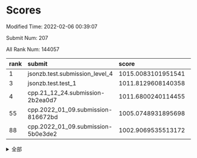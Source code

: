 # Scores

Modified Time: 2022-02-06 00:39:07

Submit Num: 207

All Rank Num: 144057

| rank |               submit               |       score        |       sigma        | pk_num |
| :--- | :--------------------------------- | :----------------- | :----------------- | :----- |
| 1    | jsonzb.test.submission_level_4     | 1015.0083101951541 | 0.8652369918285381 | 2777   |
| 3    | jsonzb.test.test_1                 | 1011.8129608140358 | 0.7997926044474013 | 2783   |
| 4    | cpp.21_12_24.submission-2b2ea0d7   | 1011.6800240114455 | 0.7574297151359811 | 2785   |
| 55   | cpp.2022_01_09.submission-816672bd | 1005.0748931895698 | 0.7217238482733479 | 2783   |
| 88   | cpp.2022_01_09.submission-5b0e3de2 | 1002.9069535513172 | 0.7088174849128408 | 2785   |


<details>
<summary>全部</summary>

| rank |                 submit                 |       score        |       sigma        | pk_num |
| :--- | :------------------------------------- | :----------------- | :----------------- | :----- |
| 1    | jsonzb.test.submission_level_4         | 1015.0083101951541 | 0.8652369918285381 | 2777   |
| 2    | gobigger.level_3.submission_level_3_48 | 1011.8183754730924 | 0.79329739947212   | 2786   |
| 3    | jsonzb.test.test_1                     | 1011.8129608140358 | 0.7997926044474013 | 2783   |
| 4    | cpp.21_12_24.submission-2b2ea0d7       | 1011.6800240114455 | 0.7574297151359811 | 2785   |
| 5    | gobigger.level_3.submission_level_3_45 | 1011.5685305812361 | 0.7905816126469881 | 2786   |
| 6    | gobigger.level_3.submission_level_3_42 | 1011.5596177369215 | 0.7885596654372583 | 2783   |
| 7    | gobigger.level_3.submission_level_3_2  | 1011.0989645192344 | 0.7716397410763026 | 2784   |
| 8    | gobigger.level_3.submission_level_3_4  | 1011.0309609479743 | 0.7573999542028049 | 2779   |
| 9    | gobigger.level_3.submission_level_3_28 | 1010.986931053731  | 0.7710577757972845 | 2787   |
| 10   | gobigger.level_3.submission_level_3_36 | 1010.973262730356  | 0.7751108685310638 | 2791   |
| 11   | gobigger.level_3.submission_level_3_46 | 1010.9078491174868 | 0.7760972234717446 | 2783   |
| 12   | gobigger.level_3.submission_level_3_21 | 1010.8045634336852 | 0.7612925225038611 | 2782   |
| 13   | gobigger.level_3.submission_level_3_39 | 1010.7511373852761 | 0.760079406067892  | 2781   |
| 14   | gobigger.level_3.submission_level_3_35 | 1010.7489744052369 | 0.7841458521936775 | 2783   |
| 15   | gobigger.level_3.submission_level_3_40 | 1010.7065623882434 | 0.7589274766138463 | 2783   |
| 16   | gobigger.level_3.submission_level_3_14 | 1010.6174158553418 | 0.7754398307076281 | 2780   |
| 17   | gobigger.level_3.submission_level_3_43 | 1010.5424016521607 | 0.7748762723579825 | 2788   |
| 18   | gobigger.level_3.submission_level_3_12 | 1010.4073141380856 | 0.7644286485096203 | 2780   |
| 19   | gobigger.level_3.submission_level_3_44 | 1010.3124799583799 | 0.7711695521881166 | 2777   |
| 20   | gobigger.level_3.submission_level_3_25 | 1010.3000083711331 | 0.7616572435577932 | 2785   |
| 21   | gobigger.level_3.submission_level_3_49 | 1010.245533257946  | 0.7472296890132436 | 2785   |
| 22   | gobigger.level_3.submission_level_3_6  | 1010.1033457145287 | 0.7507654274251606 | 2779   |
| 23   | gobigger.level_3.submission_level_3_17 | 1009.977758160656  | 0.7414725148465265 | 2783   |
| 24   | gobigger.level_3.submission_level_3_0  | 1009.9404487746236 | 0.761590044309496  | 2783   |
| 25   | gobigger.level_3.submission_level_3_38 | 1009.9171237532037 | 0.7509442567834381 | 2785   |
| 26   | gobigger.level_3.submission_level_3_10 | 1009.8616307645482 | 0.7545245677250587 | 2780   |
| 27   | gobigger.level_3.submission_level_3_8  | 1009.8191207233607 | 0.7406624613381048 | 2784   |
| 28   | gobigger.level_3.submission_level_3_34 | 1009.8166121622679 | 0.7499538726169985 | 2785   |
| 29   | gobigger.level_3.submission_level_3_30 | 1009.7954110471666 | 0.7571239100996033 | 2780   |
| 30   | gobigger.level_3.submission_level_3_33 | 1009.7447697340225 | 0.7698879961367752 | 2782   |
| 31   | gobigger.level_3.submission_level_3_1  | 1009.6994982427628 | 0.7484695614511392 | 2786   |
| 32   | gobigger.level_3.submission_level_3_18 | 1009.5746806545194 | 0.7798185651250278 | 2788   |
| 33   | gobigger.level_3.submission_level_3_22 | 1009.5343178261213 | 0.7740454330169955 | 2776   |
| 34   | gobigger.level_3.submission_level_3_15 | 1009.4578777863238 | 0.7506090373156779 | 2787   |
| 35   | gobigger.level_3.submission_level_3_13 | 1009.4500365508984 | 0.7492784307807087 | 2782   |
| 36   | gobigger.level_3.submission_level_3_20 | 1009.3815940757795 | 0.7620408457101389 | 2785   |
| 37   | gobigger.level_3.submission_level_3_11 | 1009.3402734105135 | 0.734814515743842  | 2785   |
| 38   | gobigger.level_3.submission_level_3_47 | 1009.2759947554154 | 0.7469176339798183 | 2784   |
| 39   | gobigger.level_3.submission_level_3_5  | 1009.2743506944795 | 0.750660027127732  | 2783   |
| 40   | gobigger.level_3.submission_level_3_19 | 1009.2445913681526 | 0.7515689506295559 | 2785   |
| 41   | gobigger.level_3.submission_level_3_16 | 1009.2211134087227 | 0.7441864099595886 | 2779   |
| 42   | gobigger.level_3.submission_level_3_37 | 1009.1785096986712 | 0.7555079115864748 | 2783   |
| 43   | gobigger.level_3.submission_level_3_23 | 1009.1578425248109 | 0.7448479192528618 | 2780   |
| 44   | gobigger.level_3.submission_level_3_3  | 1009.0455439121358 | 0.733609501950021  | 2788   |
| 45   | gobigger.level_3.submission_level_3_24 | 1009.0116136164022 | 0.7399044741394201 | 2786   |
| 46   | gobigger.level_3.submission_level_3_9  | 1008.8338675062791 | 0.737352096968002  | 2783   |
| 47   | gobigger.level_3.submission_level_3_41 | 1008.8264301823403 | 0.7444282625480878 | 2781   |
| 48   | gobigger.level_3.submission_level_3_27 | 1008.8131072724409 | 0.7506351748454021 | 2782   |
| 49   | gobigger.level_3.submission_level_3_32 | 1008.7856103529808 | 0.7409053387252115 | 2784   |
| 50   | gobigger.level_3.submission_level_3_7  | 1008.4322582746915 | 0.7314769611920889 | 2783   |
| 51   | gobigger.level_3.submission_level_3_29 | 1008.1480555930059 | 0.7333216283496794 | 2786   |
| 52   | gobigger.level_3.submission_level_3_26 | 1008.1003105490194 | 0.7333005133315452 | 2783   |
| 53   | gobigger.level_3.submission_level_3_31 | 1007.7446430870303 | 0.7572234333669338 | 2786   |
| 54   | gobigger.level_1.submission_level_1_44 | 1005.0895591603601 | 0.714334805764123  | 2784   |
| 55   | cpp.2022_01_09.submission-816672bd     | 1005.0748931895698 | 0.7217238482733479 | 2783   |
| 56   | gobigger.level_1.submission_level_1_22 | 1004.9035588847983 | 0.7258794942784035 | 2787   |
| 57   | gobigger.level_1.submission_level_1_12 | 1004.7437800667702 | 0.7121849737401096 | 2779   |
| 58   | gobigger.level_1.submission_level_1_9  | 1004.4449565978858 | 0.7193711502171187 | 2781   |
| 59   | gobigger.level_1.submission_level_1_2  | 1004.2503841289545 | 0.7196658043304722 | 2786   |
| 60   | gobigger.level_1.submission_level_1_8  | 1004.1140781694035 | 0.7125427801985875 | 2785   |
| 61   | gobigger.level_1.submission_level_1_14 | 1004.0981173196091 | 0.7224685036047471 | 2781   |
| 62   | gobigger.level_1.submission_level_1_47 | 1003.8530946850154 | 0.7093951552893076 | 2783   |
| 63   | gobigger.level_1.submission_level_1_31 | 1003.8160981869939 | 0.719585512359063  | 2787   |
| 64   | gobigger.level_1.submission_level_1_7  | 1003.7979710549553 | 0.7138562959145612 | 2785   |
| 65   | gobigger.level_1.submission_level_1_29 | 1003.7757402435382 | 0.7145986911460755 | 2782   |
| 66   | gobigger.level_1.submission_level_1_33 | 1003.7740189719096 | 0.721729213867382  | 2782   |
| 67   | gobigger.level_1.submission_level_1_32 | 1003.7703988445415 | 0.7148859079913533 | 2787   |
| 68   | gobigger.level_1.submission_level_1_17 | 1003.7641720412917 | 0.7231722188365335 | 2784   |
| 69   | gobigger.level_1.submission_level_1_3  | 1003.755805936828  | 0.7107818847275259 | 2787   |
| 70   | gobigger.level_1.submission_level_1_26 | 1003.7281444726848 | 0.7157180402298748 | 2785   |
| 71   | gobigger.level_1.submission_level_1_1  | 1003.7273288003868 | 0.7197178252936159 | 2785   |
| 72   | gobigger.level_1.submission_level_1_15 | 1003.6798960008358 | 0.7048398471863461 | 2787   |
| 73   | gobigger.level_1.submission_level_1_43 | 1003.5995619074123 | 0.7212676153087845 | 2785   |
| 74   | gobigger.level_1.submission_level_1_37 | 1003.5978425038688 | 0.7147623987841409 | 2782   |
| 75   | gobigger.level_1.submission_level_1_35 | 1003.4162244398358 | 0.7196580833171523 | 2783   |
| 76   | gobigger.level_1.submission_level_1_42 | 1003.4139451430774 | 0.7133877889751326 | 2787   |
| 77   | gobigger.level_1.submission_level_1_6  | 1003.3136218982415 | 0.7122720755564147 | 2785   |
| 78   | gobigger.level_1.submission_level_1_27 | 1003.2711825805077 | 0.7104690455408093 | 2783   |
| 79   | gobigger.level_1.submission_level_1_41 | 1003.2517026608659 | 0.7149919091406712 | 2785   |
| 80   | gobigger.level_1.submission_level_1_34 | 1003.2453824331436 | 0.7134243330651175 | 2778   |
| 81   | gobigger.level_1.submission_level_1_13 | 1003.1875438989242 | 0.7164741821731827 | 2784   |
| 82   | gobigger.level_1.submission_level_1_11 | 1003.1365440331776 | 0.7257917964407513 | 2784   |
| 83   | gobigger.level_1.submission_level_1_21 | 1003.0419198416541 | 0.7150620202578939 | 2781   |
| 84   | gobigger.level_1.submission_level_1_38 | 1003.0010339581386 | 0.7241992234669804 | 2785   |
| 85   | gobigger.level_1.submission_level_1_5  | 1002.9990141740874 | 0.7222689585803252 | 2783   |
| 86   | gobigger.level_1.submission_level_1_40 | 1002.9693953875234 | 0.718233006117399  | 2782   |
| 87   | gobigger.level_1.submission_level_1_24 | 1002.9121677470222 | 0.7233764230319619 | 2781   |
| 88   | cpp.2022_01_09.submission-5b0e3de2     | 1002.9069535513172 | 0.7088174849128408 | 2785   |
| 89   | gobigger.level_1.submission_level_1_18 | 1002.890260185751  | 0.70923466758109   | 2788   |
| 90   | gobigger.level_1.submission_level_1_49 | 1002.7900955574913 | 0.7204103448313547 | 2784   |
| 91   | gobigger.level_1.submission_level_1_39 | 1002.7223720769555 | 0.7133485236498123 | 2789   |
| 92   | gobigger.level_1.submission_level_1_4  | 1002.6767123252727 | 0.7213821177578842 | 2787   |
| 93   | gobigger.level_1.submission_level_1_30 | 1002.6691984590361 | 0.7206899549923916 | 2782   |
| 94   | gobigger.level_1.submission_level_1_48 | 1002.6286984166564 | 0.713484713783547  | 2788   |
| 95   | gobigger.level_1.submission_level_1_45 | 1002.6037642544984 | 0.7127730976873533 | 2786   |
| 96   | gobigger.level_1.submission_level_1_46 | 1002.6024089450582 | 0.7168275019672365 | 2784   |
| 97   | gobigger.level_1.submission_level_1_16 | 1002.535987171304  | 0.7071995540234184 | 2784   |
| 98   | gobigger.level_1.submission_level_1_23 | 1002.4078404491402 | 0.7108297565281378 | 2782   |
| 99   | gobigger.level_1.submission_level_1_36 | 1002.3332149138981 | 0.7066585057505709 | 2789   |
| 100  | gobigger.level_1.submission_level_1_28 | 1002.2987036130975 | 0.7147226447219248 | 2785   |
| 101  | gobigger.level_1.submission_level_1_0  | 1002.1929433174246 | 0.7118937814349494 | 2775   |
| 102  | gobigger.level_1.submission_level_1_25 | 1002.1529170117236 | 0.7104022862249507 | 2785   |
| 103  | gobigger.level_1.submission_level_1_10 | 1001.9853587453092 | 0.7169468022287835 | 2784   |
| 104  | gobigger.level_1.submission_level_1_20 | 1001.6908760735519 | 0.7106136871765397 | 2780   |
| 105  | gobigger.level_1.submission_level_1_19 | 1001.4928622175306 | 0.7140305931314154 | 2777   |
| 106  | gobigger.random.submission_random_37   | 997.1366086429956  | 0.7036491763494264 | 2783   |
| 107  | gobigger.random.submission_random_25   | 997.0556641486714  | 0.6958368999135305 | 2787   |
| 108  | gobigger.random.submission_random_9    | 996.9976956986325  | 0.70560674105293   | 2779   |
| 109  | gobigger.random.submission_random_6    | 996.7374156794646  | 0.7132012872340506 | 2782   |
| 110  | gobigger.random.submission_random_23   | 996.6172910188286  | 0.7104071745207416 | 2781   |
| 111  | gobigger.random.submission_random_46   | 996.5441319992918  | 0.7289330960504274 | 2785   |
| 112  | gobigger.random.submission_random_16   | 996.5068512365973  | 0.7298858905120033 | 2790   |
| 113  | gobigger.random.submission_random_15   | 996.4852541619247  | 0.7018768241501985 | 2785   |
| 114  | gobigger.random.submission_random_7    | 996.4705322728706  | 0.7132272430370358 | 2782   |
| 115  | gobigger.random.submission_random_42   | 996.4418983703571  | 0.7129469325583675 | 2779   |
| 116  | gobigger.random.submission_random_41   | 996.4020738165017  | 0.7172180390038044 | 2783   |
| 117  | gobigger.random.submission_random_14   | 996.3967385484675  | 0.7235446264677565 | 2784   |
| 118  | gobigger.random.submission_random_48   | 996.3616644991289  | 0.7069677722371392 | 2783   |
| 119  | gobigger.random.submission_random_24   | 996.352731478947   | 0.7187063130957448 | 2778   |
| 120  | gobigger.random.submission_random_0    | 996.3522132848054  | 0.7054211681706912 | 2784   |
| 121  | gobigger.random.submission_random_30   | 996.3399865839841  | 0.6961107499838464 | 2781   |
| 122  | gobigger.random.submission_random_18   | 996.3269392365721  | 0.716516868497202  | 2784   |
| 123  | gobigger.random.submission_random_17   | 996.2425278067583  | 0.722794934048617  | 2781   |
| 124  | gobigger.random.submission_random_27   | 996.240597688303   | 0.7138683319780236 | 2785   |
| 125  | gobigger.random.submission_random_40   | 996.2089553625545  | 0.7124484986249049 | 2781   |
| 126  | gobigger.random.submission_random_28   | 996.180794225439   | 0.7040467441556456 | 2781   |
| 127  | gobigger.random.submission_random_47   | 996.180172212419   | 0.7172738051623673 | 2783   |
| 128  | gobigger.random.submission_random_32   | 996.1422716259135  | 0.7067036723829405 | 2786   |
| 129  | gobigger.random.submission_random_8    | 996.1358928739703  | 0.7145420644644199 | 2777   |
| 130  | gobigger.random.submission_random_26   | 996.0578550508955  | 0.7123554152924481 | 2784   |
| 131  | gobigger.random.submission_random_35   | 995.9844029524986  | 0.7002714761061971 | 2785   |
| 132  | gobigger.random.submission_random_29   | 995.863968361965   | 0.7174351631640005 | 2780   |
| 133  | gobigger.random.submission_random_21   | 995.8614510032509  | 0.72408164284696   | 2784   |
| 134  | gobigger.random.submission_random_1    | 995.8196784934876  | 0.7116841138852739 | 2779   |
| 135  | gobigger.random.submission_random_45   | 995.7807401223695  | 0.7245872858972552 | 2785   |
| 136  | gobigger.random.submission_random_44   | 995.7476207139133  | 0.7048263578051087 | 2790   |
| 137  | gobigger.random.submission_random_12   | 995.7419206290062  | 0.7028030470104298 | 2782   |
| 138  | gobigger.random.submission_random_20   | 995.7037151766887  | 0.6943792475484265 | 2782   |
| 139  | gobigger.random.submission_random_39   | 995.5810936905355  | 0.7131995260434437 | 2783   |
| 140  | gobigger.random.submission_random_2    | 995.555125761461   | 0.7329835871574508 | 2785   |
| 141  | gobigger.random.submission_random_22   | 995.55416231734    | 0.7023553997043932 | 2782   |
| 142  | gobigger.random.submission_random_33   | 995.5423945879552  | 0.7034679265584933 | 2782   |
| 143  | gobigger.random.submission_random_3    | 995.5389138940866  | 0.7111014000831686 | 2786   |
| 144  | gobigger.random.submission_random_38   | 995.5387036977203  | 0.7018957308729654 | 2785   |
| 145  | gobigger.random.submission_random_34   | 995.5139199401572  | 0.7158881574046102 | 2784   |
| 146  | gobigger.random.submission_random_19   | 995.5113999555166  | 0.7043976935309144 | 2788   |
| 147  | gobigger.random.submission_random_13   | 995.4190953118012  | 0.7165624839737718 | 2786   |
| 148  | gobigger.random.submission_random_4    | 995.2780264025909  | 0.7117536966134598 | 2785   |
| 149  | gobigger.random.submission_random_36   | 995.2638541893933  | 0.7164335422970146 | 2777   |
| 150  | gobigger.random.submission_random_11   | 995.2417835113255  | 0.7260923620102587 | 2786   |
| 151  | gobigger.random.submission_random_10   | 995.1072395858938  | 0.709320654884783  | 2785   |
| 152  | gobigger.random.submission_random_31   | 995.0828787149574  | 0.7114634361172198 | 2785   |
| 153  | gobigger.random.submission_random_43   | 995.000892841284   | 0.7250230457440179 | 2785   |
| 154  | gobigger.random.submission_random_5    | 994.9422759309631  | 0.7195653859037686 | 2784   |
| 155  | gobigger.random.submission_random_49   | 994.7727204798053  | 0.7083739754247765 | 2787   |
| 156  | gobigger.level_2.submission_level_2_46 | 993.8702556127854  | 0.7193807072281176 | 2785   |
| 157  | gobigger.level_2.submission_level_2_35 | 993.6308089318721  | 0.7357118902717771 | 2789   |
| 158  | gobigger.level_2.submission_level_2_38 | 993.3179564632208  | 0.7397744290517496 | 2787   |
| 159  | gobigger.level_2.submission_level_2_17 | 993.2511414155671  | 0.7354651706745072 | 2782   |
| 160  | gobigger.level_2.submission_level_2_13 | 993.2367971151406  | 0.7386431349879757 | 2786   |
| 161  | gobigger.level_2.submission_level_2_14 | 993.2253424960826  | 0.7286797842138341 | 2785   |
| 162  | gobigger.level_2.submission_level_2_24 | 993.196742275243   | 0.749768143472043  | 2783   |
| 163  | gobigger.level_2.submission_level_2_27 | 993.1136329544845  | 0.7461208318395668 | 2787   |
| 164  | gobigger.level_2.submission_level_2_22 | 992.9534033160822  | 0.7460126006284837 | 2785   |
| 165  | gobigger.level_2.submission_level_2_45 | 992.9219909826193  | 0.7230107291587073 | 2786   |
| 166  | gobigger.level_2.submission_level_2_16 | 992.9219323797834  | 0.7290053139152726 | 2786   |
| 167  | gobigger.level_2.submission_level_2_43 | 992.8118795444027  | 0.7342303845764058 | 2786   |
| 168  | gobigger.level_2.submission_level_2_36 | 992.7863820399667  | 0.7414261757098362 | 2782   |
| 169  | gobigger.level_2.submission_level_2_30 | 992.7678402254103  | 0.740365500676283  | 2783   |
| 170  | gobigger.level_2.submission_level_2_41 | 992.6779609475478  | 0.74594833112446   | 2783   |
| 171  | gobigger.level_2.submission_level_2_10 | 992.6673415991121  | 0.7402420413380093 | 2783   |
| 172  | gobigger.level_2.submission_level_2_19 | 992.6178762779432  | 0.7573268069120139 | 2778   |
| 173  | gobigger.level_2.submission_level_2_23 | 992.6046017683066  | 0.7342579205199985 | 2785   |
| 174  | gobigger.level_2.submission_level_2_1  | 992.5805829757846  | 0.7200619814308677 | 2787   |
| 175  | gobigger.level_2.submission_level_2_48 | 992.4593295578325  | 0.7310912885149248 | 2784   |
| 176  | gobigger.level_2.submission_level_2_34 | 992.377638354711   | 0.7320982882062312 | 2789   |
| 177  | gobigger.level_2.submission_level_2_7  | 992.3658003435037  | 0.7439136657081579 | 2782   |
| 178  | gobigger.level_2.submission_level_2_33 | 992.3632536829199  | 0.7427006880943069 | 2784   |
| 179  | gobigger.level_2.submission_level_2_37 | 992.3371509821602  | 0.7585414628859899 | 2784   |
| 180  | gobigger.level_2.submission_level_2_21 | 992.2936866272661  | 0.7374635614905239 | 2784   |
| 181  | gobigger.level_2.submission_level_2_25 | 992.2742990268205  | 0.7457384189078128 | 2783   |
| 182  | gobigger.level_2.submission_level_2_6  | 992.2256936902812  | 0.7360283309430002 | 2781   |
| 183  | gobigger.level_2.submission_level_2_26 | 992.2182960279785  | 0.737800381377444  | 2785   |
| 184  | gobigger.level_2.submission_level_2_49 | 992.2138713409589  | 0.7299705301289295 | 2785   |
| 185  | gobigger.level_2.submission_level_2_42 | 992.1281636471407  | 0.7494658805975436 | 2787   |
| 186  | gobigger.level_2.submission_level_2_39 | 991.9695919290049  | 0.76326364679619   | 2783   |
| 187  | gobigger.level_2.submission_level_2_40 | 991.9496410700181  | 0.7365300046243676 | 2783   |
| 188  | gobigger.level_2.submission_level_2_31 | 991.9322649702134  | 0.7337854798747332 | 2786   |
| 189  | gobigger.level_2.submission_level_2_18 | 991.8403127791856  | 0.752120512343608  | 2788   |
| 190  | gobigger.level_2.submission_level_2_11 | 991.8044425957842  | 0.7299758661649411 | 2777   |
| 191  | gobigger.level_2.submission_level_2_12 | 991.7625187376972  | 0.7456290217850375 | 2783   |
| 192  | gobigger.level_2.submission_level_2_4  | 991.6534989313384  | 0.7604373844991411 | 2779   |
| 193  | gobigger.level_2.submission_level_2_9  | 991.549759424762   | 0.7270955298697324 | 2786   |
| 194  | gobigger.level_2.submission_level_2_8  | 991.5397908685671  | 0.7680427539089419 | 2785   |
| 195  | gobigger.level_2.submission_level_2_44 | 991.5367700756858  | 0.7297669331268177 | 2789   |
| 196  | gobigger.level_2.submission_level_2_2  | 991.5111675758102  | 0.7569598400327521 | 2785   |
| 197  | gobigger.level_2.submission_level_2_32 | 991.394202494558   | 0.7755033437795461 | 2780   |
| 198  | gobigger.level_2.submission_level_2_28 | 990.9830160007948  | 0.7555937621534402 | 2785   |
| 199  | gobigger.level_2.submission_level_2_0  | 990.922297760487   | 0.7545544667480018 | 2785   |
| 200  | gobigger.level_2.submission_level_2_15 | 990.9027564051395  | 0.7742731803513646 | 2787   |
| 201  | gobigger.level_2.submission_level_2_20 | 990.7430720685653  | 0.7443081135585183 | 2781   |
| 202  | gobigger.level_2.submission_level_2_47 | 990.6914398067224  | 0.764780832666194  | 2789   |
| 203  | gobigger.level_2.submission_level_2_29 | 990.6497472339672  | 0.7553316806263917 | 2787   |
| 204  | gobigger.level_2.submission_level_2_3  | 990.3425410246509  | 0.7671155133991203 | 2788   |
| 205  | gobigger.level_2.submission_level_2_5  | 990.0977135885277  | 0.7907228036295213 | 2782   |
| 206  | gobigger.none.submission_none_0        | 976.8129731618225  | 1.4026316705973239 | 2783   |
| 207  | gobigger.none.submission_none_1        | 974.1932690508233  | 1.5779204721249658 | 2778   |

</details>